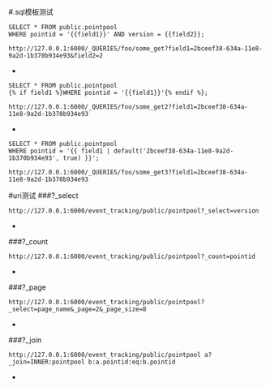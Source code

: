 #.sql模板测试
```
SELECT * FROM public.pointpool 
WHERE pointid = '{{field1}}' AND version = {{field2}};   
```
`http://127.0.0.1:6000/_QUERIES/foo/some_get?field1=2bceef38-634a-11e8-9a2d-1b370b934e93&field2=2` 
 
-
```
SELECT * FROM public.pointpool
{% if field1 %}WHERE pointid = '{{field1}}'{% endif %};
```
`http://127.0.0.1:6000/_QUERIES/foo/some_get2?field1=2bceef38-634a-11e8-9a2d-1b370b934e93` 

-
```
SELECT * FROM public.pointpool
WHERE pointid = '{{ field1 | default('2bceef38-634a-11e8-9a2d-1b370b934e93', true) }}';
```
`http://127.0.0.1:6000/_QUERIES/foo/some_get3?field1=2bceef38-634a-11e8-9a2d-1b370b934e93` 

 

#uri测试
###?_select 

`http://127.0.0.1:6000/event_tracking/public/pointpool?_select=version` 
 
-
###?_count

`http://127.0.0.1:6000/event_tracking/public/pointpool?_count=pointid` 
 
-
###?_page

`http://127.0.0.1:6000/event_tracking/public/pointpool?_select=page_name&_page=2&_page_size=8` 
 
-
###?_join

`http://127.0.0.1:6000/event_tracking/public/pointpool a?_join=INNER:pointpool b:a.pointid:eq:b.pointid` 
 
-